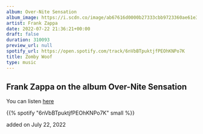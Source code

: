 ```yaml
---
album: Over-Nite Sensation
album_image: https://i.scdn.co/image/ab67616d0000b27333cbb9723360ae61e33ec302
artist: Frank Zappa
date: 2022-07-22 21:36:21+00:00
draft: false
duration: 310093
preview_url: null
spotify_url: https://open.spotify.com/track/6nVbBTpuktjfPEOhKNPo7K
title: Zomby Woof
type: music
---
```



## Frank Zappa on the album Over-Nite Sensation

You can listen [here](https://open.spotify.com/track/6nVbBTpuktjfPEOhKNPo7K)

{{% spotify "6nVbBTpuktjfPEOhKNPo7K" small %}}

added on July 22, 2022